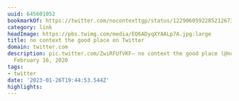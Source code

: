 ```yaml
---
uuid: 645601052
bookmarkOf: https://twitter.com/nocontexttgp/status/1229060592285212673?s=21
category: link
headImage: https://pbs.twimg.com/media/EQ6ADyqXYAALp7A.jpg:large
title: no context the good place on Twitter
domain: twitter.com
description: pic.twitter.com/ZwiRFUfVKF— no context the good place (@nocontexttgp)
  February 16, 2020
tags:
- twitter
date: '2023-01-26T19:44:53.544Z'
highlights: 
---
```



